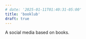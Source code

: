 ```yaml
---
# date: '2025-01-11T01:40:31-05:00'
title: 'booklub'
draft: true
---
```

A social media based on books.